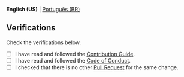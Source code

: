 **English (US)** | [Português (BR)](../PULL_REQUEST_TEMPLATE.md)

## Verifications

Check the verifications below.

* [ ] I have read and followed the [Contribution Guide](.github/CONTRIBUTING.md).
* [ ] I have read and followed the [Code of Conduct](.github/CODE_OF_CONDUCT.md).
* [ ] I checked that there is no other [Pull Request](/pulls) for the same change.
